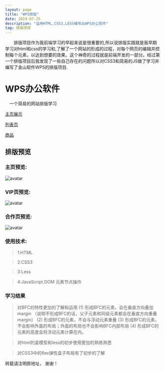 ```yaml
---
layout: page
title: "WPS排版"
date: 2019-07-25 
description: "运用HTML,CSS3,LESS编写出WPS办公软件"
tag: 排版项目
---   
```


　　排版项目作为我前端学习的早起来说是很重要的,所以说排版实践就是我早期学习对html和css的学习和,了解了一个网站的形成的过程，对每个网页的编辑并控制每个元素，以达到想要的效果。这个神奇的过程就是前端开发的一部分。经过第一个排版项目后我发现了一些自己存在的问题所以对CSS3和简易的JS做了学习并编写了金山软件WPS的排版项目.    

 
 

# WPS办公软件
　一个简易的网站排版学习

 [主页展示](https://qq6515255.github.io/web/wps/index.html)

 [列表页](https://qq6515255.github.io/web/wps/wps-vip.html)

 [商品](https://qq6515255.github.io/web/wps/wps-page3.html)


## 排版预览

###  主页预览:

![avatar](https://qq6515255.github.io/images/posts/wps/wps2.jpg)


###  VIP页预览:

![avatar](https://qq6515255.github.io/images/posts/wps/wps1.jpg)


###  合作页预览:

![avatar](https://qq6515255.github.io/images/posts/wps/wps3.jpg)

### 使用技术:

>1:HTML

>2:CSS3

>3:Less

>4:JavaScript.DOM 元素节点操作

<p> </p>


### 学习结果

> 对BFC的特性更加的了解和运用
>(1) 形成BFC的元素，会在垂直方向叠加margin  （说明不形成BFC的话，父子元素和同级元素都会在垂直方向重叠margin）
>(2) 形成BFC的元素，不会与浮动元素重叠
>(3) 形成BFC的元素，不会影响外面的布局；外面的布局也不会影响BFC内部布局
>(4) 形成BFC的元素的高度会将浮动元素计算在内。

<p> </p>

> 对html的盒模型和less的初步使用更加的熟练熟悉      

<p> </p>

> 对CSS3中的flex弹性盒子布局有了初步的了解

<p> </p>


转载请注明原地址， 谢谢！
